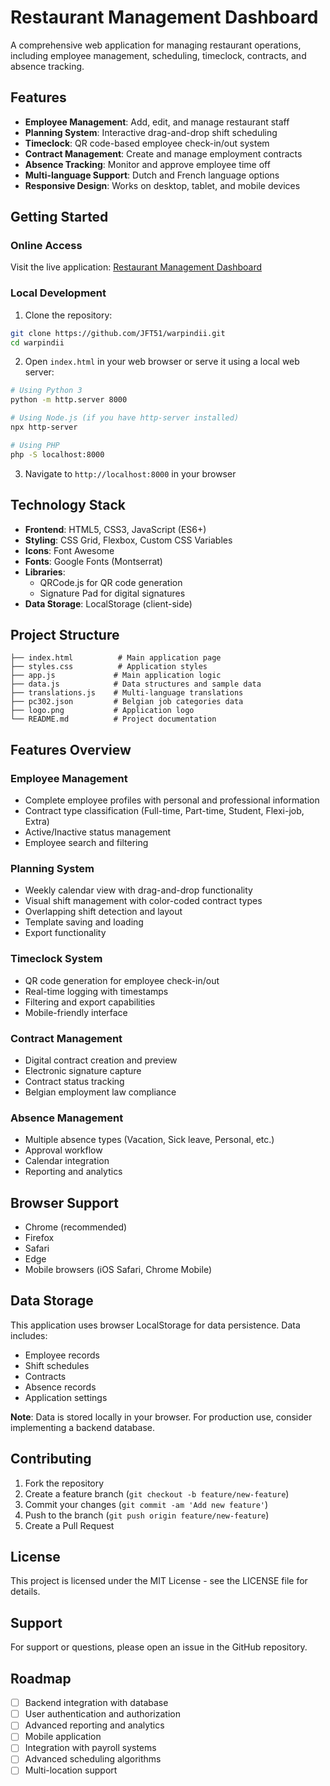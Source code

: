 # Restaurant Management Dashboard

A comprehensive web application for managing restaurant operations, including employee management, scheduling, timeclock, contracts, and absence tracking.

## Features

- **Employee Management**: Add, edit, and manage restaurant staff
- **Planning System**: Interactive drag-and-drop shift scheduling
- **Timeclock**: QR code-based employee check-in/out system
- **Contract Management**: Create and manage employment contracts
- **Absence Tracking**: Monitor and approve employee time off
- **Multi-language Support**: Dutch and French language options
- **Responsive Design**: Works on desktop, tablet, and mobile devices

## Getting Started

### Online Access
Visit the live application: [Restaurant Management Dashboard](https://jft51.github.io/warpindii)

### Local Development

1. Clone the repository:
```bash
git clone https://github.com/JFT51/warpindii.git
cd warpindii
```

2. Open `index.html` in your web browser or serve it using a local web server:
```bash
# Using Python 3
python -m http.server 8000

# Using Node.js (if you have http-server installed)
npx http-server

# Using PHP
php -S localhost:8000
```

3. Navigate to `http://localhost:8000` in your browser

## Technology Stack

- **Frontend**: HTML5, CSS3, JavaScript (ES6+)
- **Styling**: CSS Grid, Flexbox, Custom CSS Variables
- **Icons**: Font Awesome
- **Fonts**: Google Fonts (Montserrat)
- **Libraries**: 
  - QRCode.js for QR code generation
  - Signature Pad for digital signatures
- **Data Storage**: LocalStorage (client-side)

## Project Structure

```
├── index.html          # Main application page
├── styles.css          # Application styles
├── app.js             # Main application logic
├── data.js            # Data structures and sample data
├── translations.js    # Multi-language translations
├── pc302.json         # Belgian job categories data
├── logo.png           # Application logo
└── README.md          # Project documentation
```

## Features Overview

### Employee Management
- Complete employee profiles with personal and professional information
- Contract type classification (Full-time, Part-time, Student, Flexi-job, Extra)
- Active/Inactive status management
- Employee search and filtering

### Planning System
- Weekly calendar view with drag-and-drop functionality
- Visual shift management with color-coded contract types
- Overlapping shift detection and layout
- Template saving and loading
- Export functionality

### Timeclock System
- QR code generation for employee check-in/out
- Real-time logging with timestamps
- Filtering and export capabilities
- Mobile-friendly interface

### Contract Management
- Digital contract creation and preview
- Electronic signature capture
- Contract status tracking
- Belgian employment law compliance

### Absence Management
- Multiple absence types (Vacation, Sick leave, Personal, etc.)
- Approval workflow
- Calendar integration
- Reporting and analytics

## Browser Support

- Chrome (recommended)
- Firefox
- Safari
- Edge
- Mobile browsers (iOS Safari, Chrome Mobile)

## Data Storage

This application uses browser LocalStorage for data persistence. Data includes:
- Employee records
- Shift schedules
- Contracts
- Absence records
- Application settings

**Note**: Data is stored locally in your browser. For production use, consider implementing a backend database.

## Contributing

1. Fork the repository
2. Create a feature branch (`git checkout -b feature/new-feature`)
3. Commit your changes (`git commit -am 'Add new feature'`)
4. Push to the branch (`git push origin feature/new-feature`)
5. Create a Pull Request

## License

This project is licensed under the MIT License - see the LICENSE file for details.

## Support

For support or questions, please open an issue in the GitHub repository.

## Roadmap

- [ ] Backend integration with database
- [ ] User authentication and authorization
- [ ] Advanced reporting and analytics
- [ ] Mobile application
- [ ] Integration with payroll systems
- [ ] Advanced scheduling algorithms
- [ ] Multi-location support
